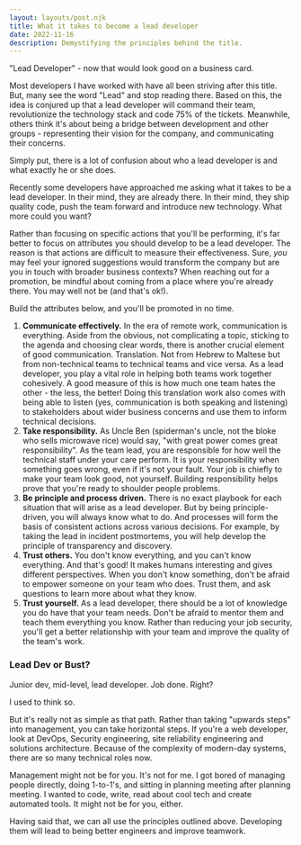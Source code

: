 ```yaml
---
layout: layouts/post.njk
title: What it takes to become a lead developer
date: 2022-11-16
description: Demystifying the principles behind the title.
---
```


"Lead Developer" - now that would look good on a business card.

Most developers I have worked with have all been striving after this title. But, many see the word "Lead" and stop reading there. Based on this, the idea is conjured up that a lead developer will command their team, revolutionize the technology stack and code 75% of the tickets. Meanwhile, others think it's about being a bridge between development and other groups - representing their vision for the company, and communicating their concerns.

Simply put, there is a lot of confusion about who a lead developer is and what exactly he or she does.

Recently some developers have approached me asking what it takes to be a lead developer. In their mind, they are already there. In their mind, they ship quality code, push the team forward and introduce new technology. What more could you want?

Rather than focusing on specific actions that you'll be performing, it's far better to focus on attributes you should develop to be a lead developer. The reason is that actions are difficult to measure their effectiveness. Sure, _you_ may feel your ignored suggestions would transform the company but are you in touch with broader business contexts? When reaching out for a promotion, be mindful about coming from a place where you're already there. You may well not be (and that's ok!).

Build the attributes below, and you'll be promoted in no time.

1. **Communicate effectively.** In the era of remote work, communication is everything. Aside from the obvious, not complicating a topic, sticking to the agenda and choosing clear words, there is another crucial element of good communication. Translation. Not from Hebrew to Maltese but from non-technical teams to technical teams and vice versa. As a lead developer, you play a vital role in helping both teams work together cohesively. A good measure of this is how much one team hates the other - the less, the better! Doing this translation work also comes with being able to listen (yes, communication is both speaking and listening) to stakeholders about wider business concerns and use them to inform technical decisions.
2. **Take responsibility.** As Uncle Ben (spiderman's uncle, not the bloke who sells microwave rice) would say, "with great power comes great responsibility". As the team lead, you are responsible for how well the technical staff under your care perform. It is your responsibility when something goes wrong, even if it's not your fault. Your job is chiefly to make your team look good, not yourself. Building responsibility helps prove that you're ready to shoulder people problems.
3. **Be principle and process driven.** There is no exact playbook for each situation that will arise as a lead developer. But by being principle-driven, you will always know what to do. And processes will form the basis of consistent actions across various decisions. For example, by taking the lead in incident postmortems, you will help develop the principle of transparency and discovery.
4. **Trust others.** You don't know everything, and you can't know everything. And that's good! It makes humans interesting and gives different perspectives. When you don't know something, don't be afraid to empower someone on your team who does. Trust them, and ask questions to learn more about what they know.
5. **Trust yourself.** As a lead developer, there should be a lot of knowledge you do have that your team needs. Don't be afraid to mentor them and teach them everything you know. Rather than reducing your job security, you'll get a better relationship with your team and improve the quality of the team's work.

### Lead Dev or Bust?

Junior dev, mid-level, lead developer. Job done. Right?

I used to think so.

But it's really not as simple as that path. Rather than taking "upwards steps" into management, you can take horizontal steps. If you're a web developer, look at DevOps, Security engineering, site reliability engineering and solutions architecture. Because of the complexity of modern-day systems, there are so many technical roles now.

Management might not be for you. It's not for me. I got bored of managing people directly, doing 1-to-1's, and sitting in planning meeting after planning meeting. I wanted to code, write, read about cool tech and create automated tools. It might not be for you, either.

Having said that, we can all use the principles outlined above. Developing them will lead to being better engineers and improve teamwork.
